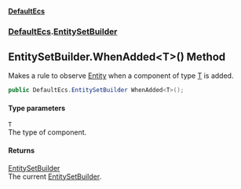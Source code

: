 #### [DefaultEcs](./index.md 'index')
### [DefaultEcs](./DefaultEcs.md 'DefaultEcs').[EntitySetBuilder](./DefaultEcs-EntitySetBuilder.md 'DefaultEcs.EntitySetBuilder')
## EntitySetBuilder.WhenAdded&lt;T&gt;() Method
Makes a rule to observe [Entity](./DefaultEcs-Entity.md 'DefaultEcs.Entity') when a component of type [T](#DefaultEcs-EntitySetBuilder-WhenAdded-T-()-T 'DefaultEcs.EntitySetBuilder.WhenAdded&lt;T&gt;().T') is added.  
```csharp
public DefaultEcs.EntitySetBuilder WhenAdded<T>();
```
#### Type parameters
<a name='DefaultEcs-EntitySetBuilder-WhenAdded-T-()-T'></a>
`T`  
The type of component.  
  
#### Returns
[EntitySetBuilder](./DefaultEcs-EntitySetBuilder.md 'DefaultEcs.EntitySetBuilder')  
The current [EntitySetBuilder](./DefaultEcs-EntitySetBuilder.md 'DefaultEcs.EntitySetBuilder').  
